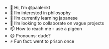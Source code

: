 - 👋 Hi, I’m @paalerikt
- 👀 I’m interested in philosophy
- 🌱 I’m currently learning japanese
- 💞️ I’m looking to collaborate on vague projects
- 📫 How to reach me - use a pigeon
- 😄 Pronouns: dude?
- ⚡ Fun fact: went to prison once

<!---
paalerikt/paalerikt is a ✨ special ✨ repository because its `README.md` (this file) appears on your GitHub profile.
You can click the Preview link to take a look at your changes.
--->
